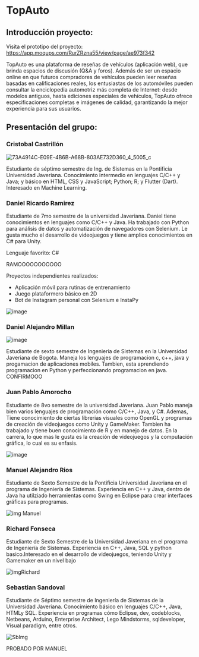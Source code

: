 # TopAuto
## Introducción proyecto:

Visita el prototipo del proyecto: https://app.moqups.com/RurZRzna55/view/page/ae973f342

TopAuto es una plataforma de reseñas de vehículos (aplicación web), que brinda espacios de discusión (Q&A y foros). Además de ser un espacio online en que futuros compradores de vehículos pueden leer reseñas basadas en calificaciones reales, los entusiastas de los automóviles pueden consultar la enciclopedia automotriz más completa de Internet: desde modelos antiguos, hasta ediciones especiales de vehículos, TopAuto ofrece especificaciones completas e imágenes de calidad, garantizando la mejor experiencia para sus usuarios.
## Presentación del grupo:
### Cristobal Castrillón

![73A4914C-E09E-4B6B-A68B-803AE732D360_4_5005_c](https://user-images.githubusercontent.com/44101193/107680214-8c88ad00-6c6b-11eb-879a-048d4a5a37e5.jpeg)

  Estudiante de séptimo semestre de Ing. de Sistemas en la Pontificia Universidad Javeriana. Conocimiento intermedio en lenguajes C/C++ y Java; y básico en HTML, CSS y JavaScript; Python; R; y Flutter (Dart). Interesado en Machine Learning.
### Daniel Ricardo Ramirez



   Estudiante de 7mo semestre de la universidad Javeriana. Daniel tiene conocimientos en lenguajes como C/C++ y Java. Ha trabajado con Python para análisis de datos y automatización de navegadores con Selenium. Le gusta mucho el desarrollo de videojuegos y tiene amplios conocimientos en C# para Unity. 
   
   Lenguaje favorito: C#

   RAMOOOOOOOOOOO  
   
   Proyectos independientes realizados: 
   - Aplicación móvil para rutinas de entrenamiento
   - Juego plataformero básico en 2D
   - Bot de Instagram personal con Selenium e InstaPy
   
   
   ![image](https://user-images.githubusercontent.com/53922735/107558267-91385d00-6ba8-11eb-8ea7-b33b70fa255e.png)
   
### Daniel Alejandro Millan
  
  ![image](https://user-images.githubusercontent.com/53922735/107678984-0750c880-6c6a-11eb-8f74-1d09b522a570.png)
  
  Estudiante de sexto semestre de Ingenieria de Sistemas en la Universidad Javeriana de Bogota. Maneja los lenguajes de programacion c, c++, java y progamacion de aplicaciones mobiles. Tambien, esta aprendiendo programacion en Python y perfeccionando programacion en java.
  CONFIRMOOO

### Juan Pablo Amorocho

  Estudiante de 8vo semestre de la universidad Javeriana. Juan Pablo maneja bien varios lenguajes de programación como C/C++, Java, y C#. Ademas, Tiene conocimiento de ciertas librerias visuales como OpenGL y programas de creación de videojuegos como Unity y GameMaker. Tambien ha trabajado y tiene buen conocimiento de R y en manejo de datos. En la carrera, lo que mas le gusta es la creación de videojuegos y la computación gráfica, lo cual es su enfasis.
  
  ![image](https://user-images.githubusercontent.com/53922735/107679108-29e2e180-6c6a-11eb-943e-8cf35bd3f8ea.png)
  
### Manuel Alejandro Rios

  Estudiante de Sexto Semestre de la Pontificia Universidad Javeriana en el programa de Ingeniería de Sistemas. Experiencia en C++ y Java, dentro de Java ha utilziado herramientas como Swing en Eclipse para crear interfaces gráficas para programas.
  
  ![img Manuel](https://user-images.githubusercontent.com/58142219/107581409-08301e80-6bc6-11eb-90b6-293cad661613.jpeg)
  
### Richard Fonseca

   Estudiante de Sexto Semestre de la Universidad Javeriana en el programa de Ingeniería de Sistemas. Experiencia en C++, Java, SQL y python basico.Interesado en el desarrollo de videojuegos, teniendo Unity y Gamemaker en un nivel bajo
   
   
   ![imgRichard](https://user-images.githubusercontent.com/58142219/107572879-cf3e7c80-6bba-11eb-9455-df9ff723244d.jpeg)
   
### Sebastian Sandoval

  Estudiante de Séptimo semestre de Ingeniería de Sistemas de la Universidad Javeriana. Conocimiento básico en lenguajes C/C++, Java, HTMLy SQL. Experiencia en programas cómo Eclipse, dev, codeblocks, Netbeans, Arduino, Enterprise Architect, Lego Mindstorms, sqldeveloper, Visual paradigm, entre otros. 

![SbImg](https://user-images.githubusercontent.com/78318752/107680914-729b9a00-6c6c-11eb-91ff-6e9b646321f2.jpeg)

PROBADO POR MANUEL
